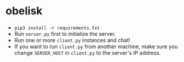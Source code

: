 # obelisk

- `pip3 install -r requirements.txt`
- Run `server.py` first to initialize the server.
- Run one or more `client.py` instances and chat!
- If you want to run `client.py` from another machine, make sure you change `SERVER_HOST` in `client.py` to the server's IP address.

